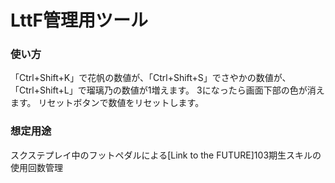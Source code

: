 # LttF管理用ツール
### 使い方
「Ctrl+Shift+K」で花帆の数値が、「Ctrl+Shift+S」でさやかの数値が、「Ctrl+Shift+L」で瑠璃乃の数値が1増えます。
3になったら画面下部の色が消えます。
リセットボタンで数値をリセットします。

### 想定用途
スクステプレイ中のフットペダルによる[Link to the FUTURE]103期生スキルの使用回数管理
